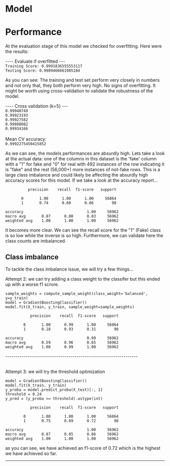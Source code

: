 # Model

# Performance
At the evaluation stage of this model we checked for overfitting. Here were the results:

---- Evaluate if overfitted ---
<br />
`Training Score: 0.9991836555553117` <br />
`Testing Score: 0.9989466661985184`

As you can see: The training and test set perform very closely in numbers and not only that, they both perform very high. No signs of overfitting. It might be worth using cross-validation to validate the robustness of the model.


---- Cross validation (k=5) --- 
<br />
`0.99940749` <br/>
`0.99923193` <br/>
`0.99927582` <br/>
`0.99888082` <br/>
`0.99934166` <br/>
<br/>
Mean CV accuracy:  <br/>
`0.9992275450415852`

As we can see, the models performances are absurdly high. Lets take a look at the actual data: one of the columns in this dataset is the 'fake' column with a "1" for fake and "0" for real with 492 instances of the row indicating it is "fake" and the rest (56,000+) more instances of not-fake rows. This is a large class imbalance and could likely be affecting the absurdly high accuracy scores for this model. If we take a look at the accuracy report...

              precision    recall  f1-score   support

           0       1.00      1.00      1.00     56864
           1       0.74      0.60      0.66        98

    accuracy                            1.00     56962
    macro avg       0.87      0.80      0.83     56962
    weighted avg    1.00      1.00      1.00     56962

It becomes more clear. We can see the recall score for the "1" (Fake) class is so low while the inverse is so high. Furthermore, we can validate here the class counts are imbalanced.


## Class imbalance

To tackle the class imbalance issue, we will try a few things...


Attempt 2: we can try adding a class weight to the classifer but this ended up with a worse f1 scrore.  <br/>


`sample_weights = compute_sample_weight(class_weight='balanced', y=y_train)`<br/>
`model = GradientBoostingClassifier()`<br/>
`model.fit(X_train, y_train, sample_weight=sample_weights)`<br/>

               precision    recall  f1-score   support

            0       1.00      0.99      1.00     56864
            1       0.18      0.93      0.31        98

    accuracy                            0.99     56962
    macro avg       0.59      0.96      0.65     56962
    weighted avg    1.00      0.99      1.00     56962
-----------------------------------------------------------------<br/><br/>


Attempt 3: we will try the threshold optimization <br/> 


`model = GradientBoostingClassifier()` <br/>
`model.fit(X_train, y_train)` <br/>
`y_proba = model.predict_proba(X_test)[:, 1]` <br/>
`threshold = 0.24` <br/>
`y_pred = (y_proba >= threshold).astype(int)` <br/>


               precision    recall  f1-score   support

            0       1.00      1.00      1.00     56864
            1       0.75      0.69      0.72        98

    accuracy                            1.00     56962
    macro avg       0.87      0.85      0.86     56962
    weighted avg    1.00      1.00      1.00     56962

  as you can see, we have achieved an f1-score of 0.72 which is the highest we have achieved so far.

-----------------------------------------------------------------